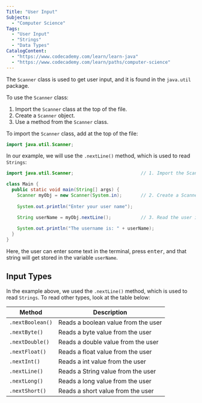 ```yaml
---
Title: "User Input"
Subjects:
  - "Computer Science"
Tags: 
  - "User Input"
  - "Strings"
  - "Data Types"
CatalogContent:
  - "https://www.codecademy.com/learn/learn-java"
  - "https://www.codecademy.com/learn/paths/computer-science"
---
```


The `Scanner` class is used to get user input, and it is found in the `java.util` package.

To use the `Scanner` class:

1. Import the `Scanner` class at the top of the file.
2. Create a `Scanner` object.
3. Use a method from the `Scanner` class. 

To import the `Scanner` class, add at the top of the file:

```java
import java.util.Scanner;
```

In our example, we will use the `.nextLine()` method, which is used to read `Strings`:

```java
import java.util.Scanner;                         // 1. Import the Scanner class

class Main {
  public static void main(String[] args) {
    Scanner myObj = new Scanner(System.in);       // 2. Create a Scanner object
    
    System.out.println("Enter your user name");

    String userName = myObj.nextLine();           // 3. Read the user input with .nextLine()
    
    System.out.println("The username is: " + userName);
  }
}
```

Here, the user can enter some text in the terminal, press <kbd>enter</kbd>, and that string will get stored in the variable `userName`.

## Input Types

In the example above, we used the `.nextLine()` method, which is used to read `Strings`. To read other types, look at the table below:

| Method | Description |
| --- | --- |
| `.nextBoolean()` | Reads a boolean value from the user |
| `.nextByte()` | Reads a byte value from the user |
| `.nextDouble()` | Reads a double value from the user |
| `.nextFloat()` | Reads a float value from the user |
| `.nextInt()`	| Reads a int value from the user |
| `.nextLine()` | Reads a String value from the user |
| `.nextLong()` | Reads a long value from the user |
| `.nextShort()` | Reads a short value from the user |
